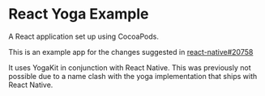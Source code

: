# React Yoga Example

A React application set up using CocoaPods.

This is an example app for the changes suggested in
[react-native#20758](https://github.com/facebook/react-native/pull/20758)

It uses YogaKit in conjunction with React Native. This was previously not
possible due to a name clash with the yoga implementation that ships with React
Native.
